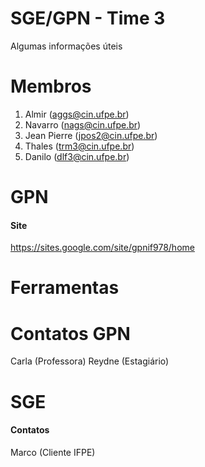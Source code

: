 # SGE/GPN - Time 3

Algumas informações úteis

# Membros
1. Almir (aggs@cin.ufpe.br)
2. Navarro (nags@cin.ufpe.br)
3. Jean Pierre (jpos2@cin.ufpe.br)
4. Thales (trm3@cin.ufpe.br)
5. Danilo (dlf3@cin.ufpe.br)

# GPN 
#### Site
https://sites.google.com/site/gpnif978/home

# Ferramentas

# Contatos GPN
Carla (Professora)
Reydne (Estagiário) 

# SGE
#### Contatos

Marco (Cliente IFPE) 
